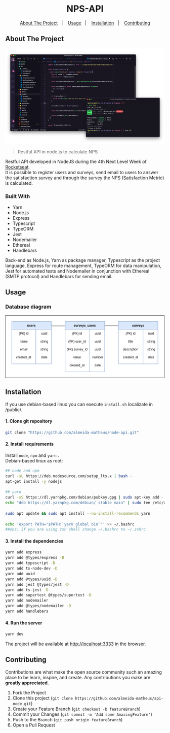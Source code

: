<h1 align="center">NPS-API</h1>

<p align="center">
  <a href="#about-the-project">About The Project</a>&nbsp;&nbsp;&nbsp;|&nbsp;&nbsp;&nbsp;
  <a href="#usage">Usage</a>&nbsp;&nbsp;&nbsp;|&nbsp;&nbsp;&nbsp;
  <a href="#installation">Installation</a>&nbsp;&nbsp;&nbsp;|&nbsp;&nbsp;&nbsp;
  <a href="#contributing">Contributing</a>
</p>

<h2></h2>
<!-- 
<p align="center">
      <a href="#">
        <img  src="https://img.shields.io/badge/-ACCESS%20THE%20PROJECT-1100FF?&style=for-the-badge&logoColor=fff"/>
      </a>
</p> -->

<!-- PROJECT LOGO -->
<!-- <br />
<p align="center">
  <a href="https://github.com/othneildrew/Best-README-Template">
    <img src="https://raw.githubusercontent.com/othneildrew/Best-README-Template/master/images/logo.png" alt="Logo" width="80" height="80">
  </a>

  <h3 align="center">Best-README-Template</h3>

  <p align="center">
    An awesome README template to jumpstart your projects!
    <br />
    <a href="https://github.com/othneildrew/Best-README-Template"><strong> View Demo »</strong></a>
    <br />
  </p>
</p> -->

<!-- TABLE OF CONTENTS -->
<!-- <details open="open">
  <summary>Table of Contents</summary>
  <br>
  <ol>
    <li>
      <a href="#about-the-project">About The Project</a>
    </li>
    <li><a href="#usage">Usage</a></li>
    <li><a href="#installation">Installation</a></li>
    <li><a href="#contributing">Contributing</a></li>
    <li><a href="#license">License</a></li>
  </ol>
</details> -->

<!-- ABOUT THE PROJECT -->
## About The Project

<img src="./public/assets/main.png" alt="NPS API">

> Restful API in node.js to calculate NPS

Restful API developed in NodeJS during the 4th Next Level Week of [Rocketseat](https://rocketseat.com.br/).<br>It is possible to register users and surveys, send email to users to answer the satisfaction survey and through the survey the NPS (Satisfaction Metric) is calculated.

<!-- API Restful desenvolvida em NodeJS durante a 4º Next Level Week da [Rocketseat](https://rocketseat.com.br/).<br> Nela é possível cadastrar usuários e pesquisas, contem uma função de envio de e-mail para os usuários responderem a pesquisa de satisfação e através da pesquisa é realizado o cálculo do NPS (Métrica de satisfação). -->

<!-- <br> -->

### Built With

* Yarn
* Node.js
* Express
* Typescript
* TypeORM
* Jest
* Nodemailer
* Ethereal
* Handlebars

Back-end as Node.js, Yarn as package manager, Typescript as the project language, Express for route management, TypeORM for data manipulation, Jest for automated tests and Nodemailer in conjunction with Ethereal (SMTP protocol) and Handlebars for sending email.

<!-- Back-end com Node.js, Yarn como gerenciador de pacotes, Typescript como a linguagem do projeto, Express para gerenciamento das rotas, TypeORM para manipulação dos dados, Jest para testes automatizados e Nodemailer em conjunto com o Ethereal (protocolo SMTP) e Handlebars para o envio de e-mail. -->

<!-- USAGE -->
## Usage

### Database diagram

<img src="./public/assets/database.png" alt="NPS API">

<!-- ### Json
#### **users**
post url/users
```json
{
  "name": "teste2",
  "email": "teste2@teste.com"
}
```
#### **surveys**
post url/surveys
```json
{
  "title": "queremos ouvir sua opnião",
  "description": "de 0 a 10, quanto vc recomendaria a rocketseat"
}
```
#### **sendmail**
post/SendMail
```json
{
	"email": "teste2@teste.com",
	"survey_id": "18bc72e6-7192-4a2f-9771-88455aa9b0b5"
}
``` -->

<!-- INSTALATION -->
## Installation
If you use debian-based linux you can execute ```install.sh``` localizate in /public/.

#### 1. Clone git repository
```bash
git clone "https://github.com/almeida-matheus/node-api.git"
```

#### 2. Install requirements
Install ```node```, ```npm``` and ```yarn``` . </br>
Debian-based linux as root:
```bash
## node and npm
curl -sL https://deb.nodesource.com/setup_lts.x | bash -
apt-get install -y nodejs

## yarn
curl -sS https://dl.yarnpkg.com/debian/pubkey.gpg | sudo apt-key add -
echo "deb https://dl.yarnpkg.com/debian/ stable main" | sudo tee /etc/apt/sources.list.d/yarn.list

sudo apt update && sudo apt install --no-install-recommends yarn

echo 'export PATH="$PATH:`yarn global bin`"' >> ~/.bashrc
##obs: if you are using zsh shell change ~/.bashrc to ~/.zshrc
```

#### 3. Install the dependencies
```bash
yarn add express
yarn add @types/express -D
yarn add typescript -D
yarn add ts-node-dev -D
yarn add uuid
yarn add @types/uuid -D
yarn add jest @types/jest -D
yarn add ts-jest -D
yarn add supertest @types/supertest -D
yarn add nodemailer
yarn add @types/nodemailer -D
yarn add handlebars
```

#### 4. Run the server
```bash
yarn dev

```
The project will be available at [http://localhost:3333](http://localhost:3333) in the browser.

<!-- CONTRIBUTING -->
## Contributing

Contributions are what make the open source community such an amazing place to be learn, inspire, and create. Any contributions you make are **greatly appreciated**.

1. Fork the Project
2. Clone this project (`git clone https://github.com/almeida-matheus/api-node.git`)
3. Create your Feature Branch (`git checkout -b featureBranch`)
4. Commit your Changes (`git commit -m 'Add some AmazingFeature'`)
5. Push to the Branch (`git push origin featureBranch`)
6. Open a Pull Request

<!-- LICENSE -->
<!-- ## License

Distributed under the MIT License. See [LICENSE](LICENSE) for more information. -->

